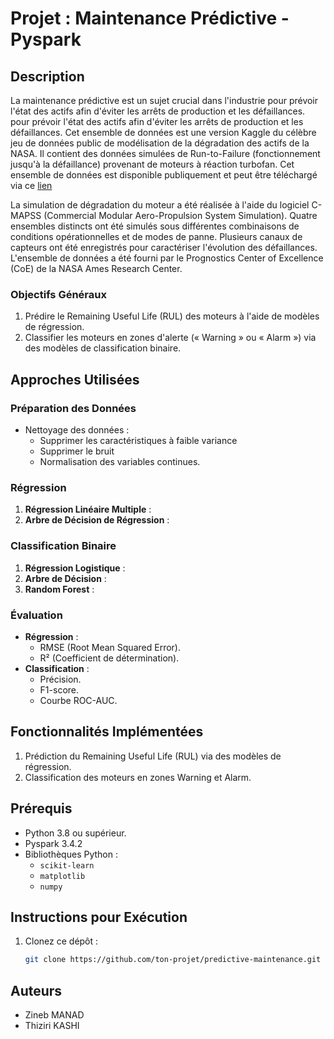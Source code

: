 # Projet : Maintenance Prédictive - Pyspark

## Description
La maintenance prédictive est un sujet crucial dans l'industrie pour prévoir l'état des actifs afin d'éviter les arrêts de production et les défaillances. pour prévoir l'état des actifs afin d'éviter les arrêts de production et les défaillances. Cet ensemble de données est une version Kaggle du célèbre jeu de données public de modélisation de la dégradation des actifs de la NASA. Il contient des données simulées de Run-to-Failure (fonctionnement jusqu'à la défaillance) provenant de moteurs à réaction turbofan.
Cet ensemble de données est disponible publiquement et peut être téléchargé via ce  [lien](https://www.kaggle.com/datasets/behrad3d/nasa-cmaps)

La simulation de dégradation du moteur a été réalisée à l'aide du logiciel C-MAPSS (Commercial Modular Aero-Propulsion System Simulation). Quatre ensembles distincts ont été simulés sous différentes combinaisons de conditions opérationnelles et de modes de panne. Plusieurs canaux de capteurs ont été enregistrés pour caractériser l'évolution des défaillances. L'ensemble de données a été fourni par le Prognostics Center of Excellence (CoE) de la NASA Ames Research Center.


### Objectifs Généraux
1. Prédire le Remaining Useful Life (RUL) des moteurs à l'aide de modèles de régression.
2. Classifier les moteurs en zones d'alerte (« Warning » ou « Alarm ») via des modèles de classification binaire.


## Approches Utilisées

### Préparation des Données
- Nettoyage des données :
  - Supprimer les caractéristiques à faible variance
  - Supprimer le bruit 
  - Normalisation des variables continues.
  

### Régression
1. **Régression Linéaire Multiple** :
2. **Arbre de Décision de Régression** :

### Classification Binaire
1. **Régression Logistique** :
2. **Arbre de Décision** :
3. **Random Forest** :

### Évaluation
- **Régression** :
  - RMSE (Root Mean Squared Error).
  - R² (Coefficient de détermination).
- **Classification** :
  - Précision.
  - F1-score.
  - Courbe ROC-AUC.



## Fonctionnalités Implémentées
1. Prédiction du Remaining Useful Life (RUL) via des modèles de régression.
2. Classification des moteurs en zones Warning et Alarm.

## Prérequis
- Python 3.8 ou supérieur.
- Pyspark 3.4.2
- Bibliothèques Python :
  - `scikit-learn`
  - `matplotlib`
  - `numpy`

## Instructions pour Exécution
1. Clonez ce dépôt :
   ```bash
   git clone https://github.com/ton-projet/predictive-maintenance.git
   ```


## Auteurs
- Zineb MANAD
- Thiziri KASHI
